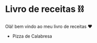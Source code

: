 # Livro de receitas :chains:

Olá! bem vindo ao meu livro de receitas :heart:

- Pizza de Calabresa
